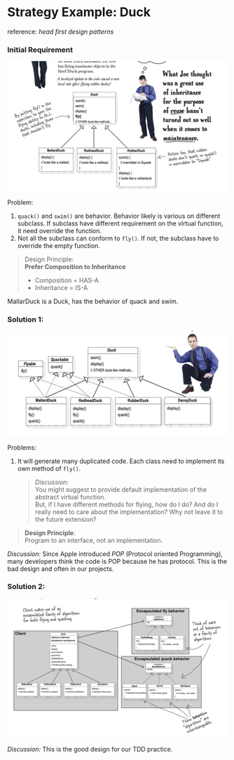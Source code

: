 # Strategy Example: Duck 

reference: _head first design patterns_

### Initial Requirement

![](./images/01.png)

Problem: 
1. `quack()` and `swim()` are behavior. Behavior likely is various on different subclass. If subclass have different requirement on the virtual function, it need override the function.
2. Not all the subclass can conform to `fly()`. If not, the subclass have to override the empty function. 

> Design Principle:     
>__Prefer Composition to Inheritance__
>*  Composition = HAS-A
>*  Inheritance = IS-A

MallarDuck is a Duck, has the behavior of quack and swim. 


### Solution 1: 

![](./images/02.png)

Problems:
1. It will generate many duplicated code. Each class need to implement its own method of `fly()`. 
    > _Discussion:_     
    > You might suggest to provide default implementation of the abstract virtual function.     
    > But, if I have different methods for flying, how do I do?  And do I really need to care about the implementation? Why not leave it to the future extension? 


>__Design Principle__:      
> Program to an interface, not an implementation. 

_Discussion:_
Since Apple introduced _POP_ (Protocol oriented Programming), many developers think the code is POP because he has protocol. 
This is the bad design and often in our projects. 


### Solution 2: 
![](./images/03.png)

_Discussion:_
This is the good design for our TDD practice. 


